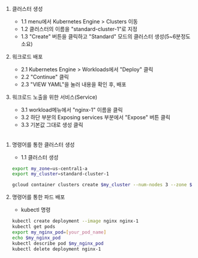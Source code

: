 1. 클러스터 생성
    - 1.1 menu에서 Kubernetes Engine > Clusters 이동
    - 1.2 클러스터의 이름을 "standard-cluster-1"로 지정
    - 1.3 "Create" 버튼을 클릭하고 "Standard" 모드의 클러스터 생성(5~6분정도 소요)

2. 워크로드 배포
    - 2.1 Kubernetes Engine > Workloads에서 "Deploy" 클릭
    - 2.2 "Continue" 클릭
    - 2.3 "VIEW YAML"을 눌러 내용을 확인 후, 배포

3. 워크로드 노출을 위한 서비스(Service)
    - 3.1 workload메뉴에서 "nginx-1" 이름을 클릭
    - 3.2 하단 부분의 Exposing services 부분에서 "Expose" 버튼 클릭
    - 3.3 기본값 그대로 생성 클릭

###### 

1. 명령어를 통한 클러스터 생성
    - 1.1 클러스터 생성
    ```bash
    export my_zone=us-central1-a
    export my_cluster=standard-cluster-1

    gcloud container clusters create $my_cluster --num-nodes 3 --zone $my_zone --enable-ip-alias
    ```

2. 명령어를 통한 파드 배포
    - kubectl 명령
    ```bash
    kubectl create deployment --image nginx nginx-1
    kubectl get pods
    export my_nginx_pod=[your_pod_name]
    echo $my_nginx_pod
    kubectl describe pod $my_nginx_pod
    kubectl delete deployment nginx-1   
    ```